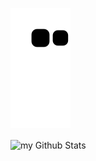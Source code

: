 ![Snake animation](https://github.com/madushadhanushka/github-readme/blob/output/github-contribution-snake.svg) 



<img align="center" src="https://github-readme-stats.vercel.app/api?username=OnFireGroup&include_all_commits=true&count_private=true&show_icons=true&line_height=20&title_color=2B5BBD&icon_color=1124BB&text_color=A1A1A1&bg_color=0,000000,130F40" alt="my Github Stats"/>




